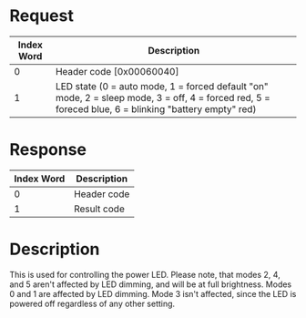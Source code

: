 # Request

| Index Word | Description                                                                                                                                          |
|------------|------------------------------------------------------------------------------------------------------------------------------------------------------|
| 0          | Header code \[0x00060040\]                                                                                                                           |
| 1          | LED state (0 = auto mode, 1 = forced default "on" mode, 2 = sleep mode, 3 = off, 4 = forced red, 5 = foreced blue, 6 = blinking "battery empty" red) |

# Response

| Index Word | Description |
|------------|-------------|
| 0          | Header code |
| 1          | Result code |

# Description

This is used for controlling the power LED. Please note, that modes 2,
4, and 5 aren't affected by LED dimming, and will be at full brightness.
Modes 0 and 1 are affected by LED dimming. Mode 3 isn't affected, since
the LED is powered off regardless of any other setting.
